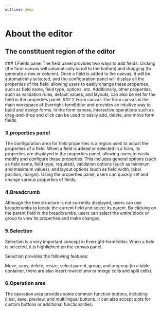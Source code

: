 ```yaml
---
outline: deep
---
```

# About the editor

## The constituent region of the editor
<el-image loading="lazy" :preview-src-list="['/img/abouteditor.png']" src="/img/abouteditor.png"/>
### 1.Fields panel
The field panel provides two ways to add fields: clicking (the form canvas will automatically scroll to the bottom) and dragging (to generate a row or column).  Once a field is added to the canvas, it will be automatically selected, and the configuration panel will display all the properties of the field, allowing users to easily change these properties, such as field name, field type, options, etc.  Additionally, other properties, such as validation rules, default values, and layouts, can also be set for the field in the properties panel.


<el-image loading="lazy" :preview-src-list="['/img/fieldsPanel.png']" src="/img/fieldsPanel.png"/>
### 2.Form canvas
The form canvas is the main workspace of Everright-formEditor and provides an intuitive way to build and design forms. In the form canvas, interactive operations such as drag-and-drop and click can be used to easily add, delete, and move form fields.

<el-image loading="lazy" :preview-src-list="['/img/canvasPanel.png']" src="/img/canvasPanel.png"/>

### 3.properties panel
The configuration area for field properties is a region used to adjust the properties of a field.  When a field is added or selected in a form, its properties are displayed in the properties panel, allowing users to easily modify and configure these properties.  This includes general options (such as field name, field type, required), validation options (such as minimum and maximum values), and layout options (such as field width, label position, margin).  Using the properties panel, users can quickly set and change various properties of fields.

<el-image loading="lazy" :preview-src-list="['/img/configPanel.png']" src="/img/configPanel.png"/>

### 4.Breadcrumb
Although the tree structure is not currently displayed, users can use breadcrumbs to locate the current field and select its parent.  By clicking on the parent field in the breadcrumbs, users can select the entire block or group to view its properties and make changes.

<el-image loading="lazy" :preview-src-list="['/img/breadcrumb.png']" src="/img/breadcrumb.png"/>

### 5.Selection
Selection is a very important concept in Everright-formEditor. When a field is selected, it is highlighted on the canvas panel.

Selection provides the following features:

Move, copy, delete, resize, select parent, group, and ungroup (in a table container, there are also insert row/column or merge cells and split cells).


<el-image loading="lazy" :preview-src-list="['/img/selection.png']" src="/img/selection.png"/>

### 6.Operation area
The operation area provides some common function buttons, including clear, save, preview, and multilingual buttons. It can also accept slots for custom buttons or additional functionalities.
